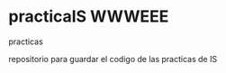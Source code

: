 practicaIS WWWEEE
==========

practicas

repositorio para guardar el codigo de las practicas de IS

